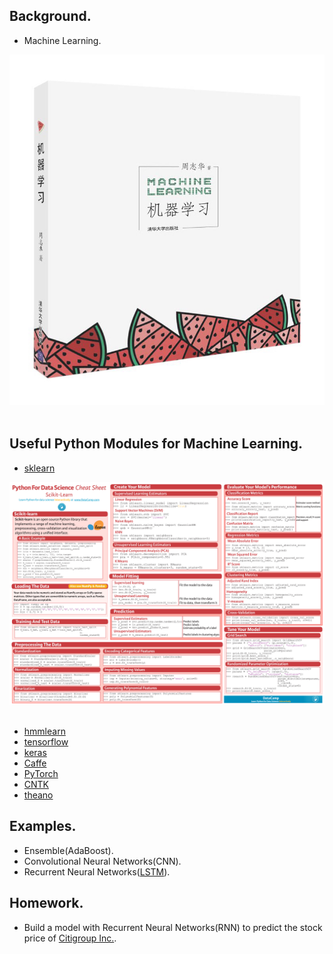 ## Background.  
* Machine Learning.  
<div align="center">  
  <img src="ml.png"><br><br>  
</div>  

## Useful Python Modules for Machine Learning.  
* [sklearn](http://scikit-learn.org/stable/user_guide.html)    
<div align="center">  
  <img src="sklearn.png"><br><br>  
</div>  
    
* [hmmlearn](http://hmmlearn.readthedocs.io/en/latest/)    
* [tensorflow](https://www.tensorflow.org/)    
* [keras](https://keras.io/)    
* [Caffe](http://caffe.berkeleyvision.org/)     
* [PyTorch](http://pytorch.org/)    
* [CNTK](https://docs.microsoft.com/zh-cn/cognitive-toolkit/)     
* [theano](http://deeplearning.net/software/theano/index.html)     

## Examples.    
* Ensemble(AdaBoost).     
* Convolutional Neural Networks(CNN).
* Recurrent Neural Networks([LSTM](http://colah.github.io/posts/2015-08-Understanding-LSTMs/)).

## Homework.  
* Build a model with Recurrent Neural Networks(RNN) to predict the stock price of [Citigroup Inc.](https://finance.yahoo.com/quote/c?p=c).
